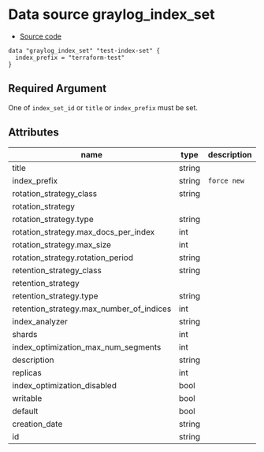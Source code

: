 # Data source graylog_index_set

* [Source code](../../graylog/terraform/data_source_index_set.go)

```hcl
data "graylog_index_set" "test-index-set" {
  index_prefix = "terraform-test"
}
```

## Required Argument

One of `index_set_id` or `title` or `index_prefix` must be set.

## Attributes

name | type | description
--- | --- | ---
title | string |
index_prefix | string | `force new`
rotation_strategy_class | string |
rotation_strategy | |
rotation_strategy.type | string |
rotation_strategy.max_docs_per_index | int |
rotation_strategy.max_size | int |
rotation_strategy.rotation_period | string |
retention_strategy_class | string |
retention_strategy | |
retention_strategy.type | string |
retention_strategy.max_number_of_indices | int |
index_analyzer | string |
shards | int |
index_optimization_max_num_segments | int |
description | string |
replicas | int |
index_optimization_disabled | bool |
writable | bool |
default | bool |
creation_date | string |
id | string |
